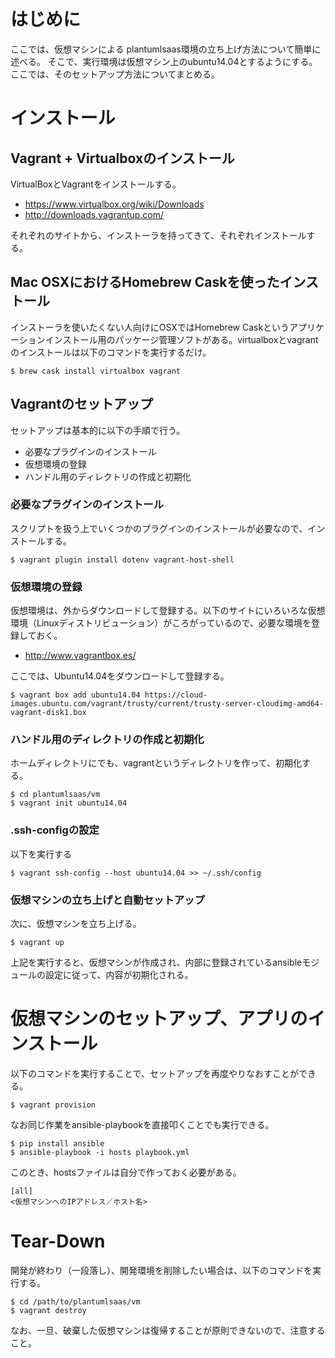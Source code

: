 # はじめに

ここでは、仮想マシンによる plantumlsaas環境の立ち上げ方法について簡単に述べる。
そこで、実行環境は仮想マシン上のubuntu14.04とするようにする。ここでは、そのセットアップ方法についてまとめる。

# インストール

## Vagrant + Virtualboxのインストール

VirtualBoxとVagrantをインストールする。

* https://www.virtualbox.org/wiki/Downloads
* http://downloads.vagrantup.com/

それぞれのサイトから、インストーラを持ってきて、それぞれインストールする。

## Mac OSXにおけるHomebrew Caskを使ったインストール

インストーラを使いたくない人向けにOSXではHomebrew Caskというアプリケーションインストール用のパッケージ管理ソフトがある。virtualboxとvagrantのインストールは以下のコマンドを実行するだけ。

```
$ brew cask install virtualbox vagrant
```

## Vagrantのセットアップ

セットアップは基本的に以下の手順で行う。

* 必要なプラグインのインストール
* 仮想環境の登録
* ハンドル用のディレクトリの作成と初期化


### 必要なプラグインのインストール

スクリプトを扱う上でいくつかのプラグインのインストールが必要なので、インストールする。

```
$ vagrant plugin install dotenv vagrant-host-shell
```

### 仮想環境の登録

仮想環境は、外からダウンロードして登録する。以下のサイトにいろいろな仮想環境（Linuxディストリビューション）がころがっているので、必要な環境を登録しておく。

* http://www.vagrantbox.es/

ここでは、Ubuntu14.04をダウンロードして登録する。

```
$ vagrant box add ubuntu14.04 https://cloud-images.ubuntu.com/vagrant/trusty/current/trusty-server-cloudimg-amd64-vagrant-disk1.box
```

### ハンドル用のディレクトリの作成と初期化

ホームディレクトリにでも、vagrantというディレクトリを作って、初期化する。

```
$ cd plantumlsaas/vm
$ vagrant init ubuntu14.04
```

### .ssh-configの設定

以下を実行する

```
$ vagrant ssh-config --host ubuntu14.04 >> ~/.ssh/config
```


### 仮想マシンの立ち上げと自動セットアップ

次に、仮想マシンを立ち上げる。

```
$ vagrant up
```

上記を実行すると、仮想マシンが作成され、内部に登録されているansibleモジュールの設定に従って、内容が初期化される。

# 仮想マシンのセットアップ、アプリのインストール

以下のコマンドを実行することで、セットアップを再度やりなおすことができる。

```
$ vagrant provision
```

なお同じ作業をansible-playbookを直接叩くことでも実行できる。

```
$ pip install ansible
$ ansible-playbook -i hosts playbook.yml
```

このとき、hostsファイルは自分で作っておく必要がある。

```hosts
[all]
<仮想マシンへのIPアドレス／ホスト名>
```

# Tear-Down

開発が終わり（一段落し）、開発環境を削除したい場合は、以下のコマンドを実行する。

```
$ cd /path/to/plantumlsaas/vm
$ vagrant destroy
```

なお、一旦、破棄した仮想マシンは復帰することが原則できないので、注意すること。
